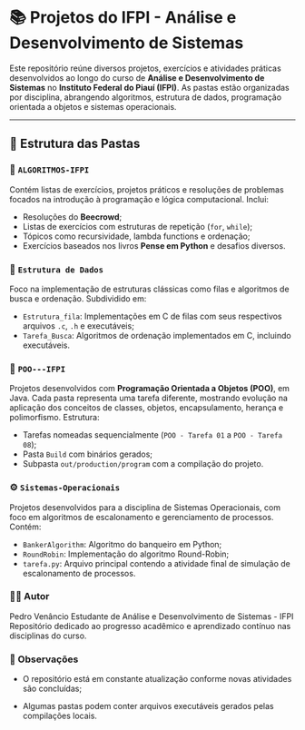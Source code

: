 # 📚 Projetos do IFPI - Análise e Desenvolvimento de Sistemas

Este repositório reúne diversos projetos, exercícios e atividades práticas desenvolvidos ao longo do curso de **Análise e Desenvolvimento de Sistemas** no **Instituto Federal do Piauí (IFPI)**. As pastas estão organizadas por disciplina, abrangendo algoritmos, estrutura de dados, programação orientada a objetos e sistemas operacionais.

---

## 📂 Estrutura das Pastas

### 🧮 `ALGORITMOS-IFPI`
Contém listas de exercícios, projetos práticos e resoluções de problemas focados na introdução à programação e lógica computacional. Inclui:

- Resoluções do **Beecrowd**;
- Listas de exercícios com estruturas de repetição (`for`, `while`);
- Tópicos como recursividade, lambda functions e ordenação;
- Exercícios baseados nos livros **Pense em Python** e desafios diversos.

### 🧠 `Estrutura de Dados`
Foco na implementação de estruturas clássicas como filas e algoritmos de busca e ordenação. Subdividido em:

- `Estrutura_fila`: Implementações em C de filas com seus respectivos arquivos `.c`, `.h` e executáveis;
- `Tarefa_Busca`: Algoritmos de ordenação implementados em C, incluindo executáveis.

### 🔧 `POO---IFPI`
Projetos desenvolvidos com **Programação Orientada a Objetos (POO)**, em Java. Cada pasta representa uma tarefa diferente, mostrando evolução na aplicação dos conceitos de classes, objetos, encapsulamento, herança e polimorfismo. Estrutura:

- Tarefas nomeadas sequencialmente (`POO - Tarefa 01` a `POO - Tarefa 08`);
- Pasta `Build` com binários gerados;
- Subpasta `out/production/program` com a compilação do projeto.

### ⚙️ `Sistemas-Operacionais`
Projetos desenvolvidos para a disciplina de Sistemas Operacionais, com foco em algoritmos de escalonamento e gerenciamento de processos. Contém:

- `BankerAlgorithm`: Algoritmo do banqueiro em Python;
- `RoundRobin`: Implementação do algoritmo Round-Robin;
- `tarefa.py`: Arquivo principal contendo a atividade final de simulação de escalonamento de processos.

### 👨‍💻 Autor
Pedro Venâncio
Estudante de Análise e Desenvolvimento de Sistemas - IFPI
Repositório dedicado ao progresso acadêmico e aprendizado contínuo nas disciplinas do curso.

### 📎 Observações
- O repositório está em constante atualização conforme novas atividades são concluídas;

- Algumas pastas podem conter arquivos executáveis gerados pelas compilações locais.
